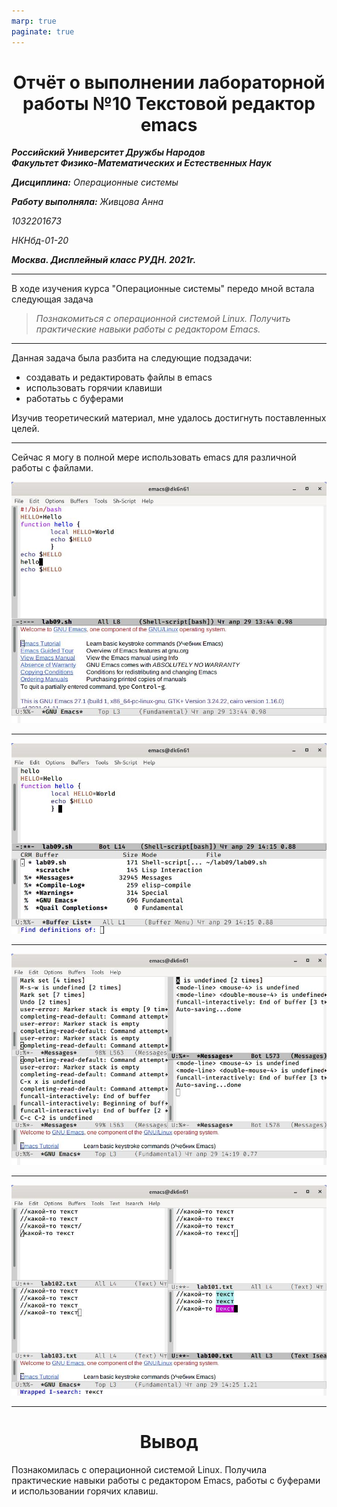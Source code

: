 ```yaml
---
marp: true
paginate: true
---
```

<style>
 h1 {text-align:center; colour: Blue}
 </style>
# Отчёт о выполнении лабораторной работы №10 Текстовой редактор emacs
***Российский Университет Дружбы Народов***  
***Факультет Физико-Математических и Естественных Наук***  

 ***Дисциплина:*** *Операционные системы*  
 
 ***Работу выполняла:*** *Живцова Анна*  
 
 *1032201673*  
 
 *НКНбд-01-20*  
 
 ***Москва. Дисплейный класс РУДН. 2021г.***  
 
 ---

 В ходе изучения курса "Операционные системы" передо мной встала следующая задача
 > *Познакомиться с операционной системой Linux. Получить практические навыки работы с редактором Emacs.*
 
 ---

 Данная задача была разбита на следующие подзадачи:
- создавать и редактировать файлы в emacs
- использовать горячии клавиши
- работатьь с буферами

 Изучив теоретический материал, мне удалось достигнуть поставленных целей.

 --- 

Сейчас я могу в полной мере использовать emacs для различной работы с файлами.

![редактор в работе](lab10/2.jpg)

---

![редактор в работе](lab10/7.jpg)

---

![редактор в работе](lab10/11.jpg)

---

![редактор в работе](lab10/14.jpg)

 ---
 
 # Вывод
 Познакомилась с операционной системой Linux. Получила практические навыки работы с редактором Emacs, работы с буферами и использовании горячих клавиш.

